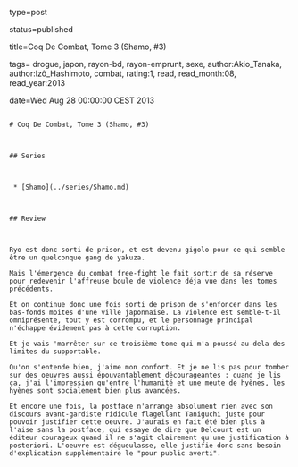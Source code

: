 type=post
status=published
title=Coq De Combat, Tome 3 (Shamo, #3)
tags= drogue,  japon,  rayon-bd,  rayon-emprunt,  sexe, author:Akio_Tanaka, author:Izô_Hashimoto, combat, rating:1, read, read_month:08, read_year:2013
date=Wed Aug 28 00:00:00 CEST 2013
~~~~~~
# Coq De Combat, Tome 3 (Shamo, #3)

## Series

 * [Shamo](../series/Shamo.md)

## Review

Ryo est donc sorti de prison, et est devenu gigolo pour ce qui semble être un quelconque gang de yakuza.  
Mais l'émergence du combat free-fight le fait sortir de sa réserve pour redevenir l'affreuse boule de violence déja vue dans les tomes précédents.  
Et on continue donc une fois sorti de prison de s'enfoncer dans les bas-fonds moites d'une ville japonnaise. La violence est semble-t-il omniprésente, tout y est corrompu, et le personnage principal n'échappe évidement pas à cette corruption.  
Et je vais 'marrêter sur ce troisième tome qui m'a poussé au-dela des limites du supportable.  
Qu'on s'entende bien, j'aime mon confort. Et je ne lis pas pour tomber sur des oeuvres aussi épouvantablement décourageantes : quand je lis ça, j'ai l'impression qu'entre l'humanité et une meute de hyènes, les hyènes sont socialement bien plus avancées.  
Et encore une fois, la postface n'arrange absolument rien avec son discours avant-gardiste ridicule flagellant Taniguchi juste pour pouvoir justifier cette oeuvre. J'aurais en fait été bien plus à l'aise sans la postface, qui essaye de dire que Delcourt est un éditeur courageux quand il ne s'agit clairement qu'une justification à posteriori. L'oeuvre est dégueulasse, elle justifie donc sans besoin d'explication supplémentaire le "pour public averti".
